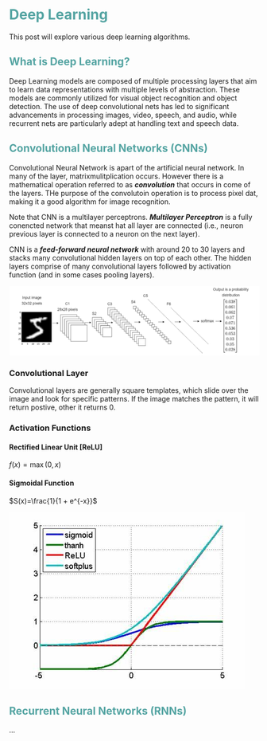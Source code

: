 # <span style="color: rgb(84, 164, 162)">Deep Learning</span> 
This post will explore various deep learning algorithms. 

## <span style="color: rgb(84, 164, 162)">What is Deep Learning?</span> 
Deep Learning models are composed of multiple processing layers that aim to learn data representations with multiple levels of abstraction. These models are commonly utilized for visual object recognition and object detection. The use of deep convolutional nets has led to significant advancements in processing images, video, speech, and audio, while recurrent nets are particularly adept at handling text and speech data.

## <span style="color: rgb(84, 164, 162)">Convolutional Neural Networks (CNNs)</span> 
Convolutional Neural Network is apart of the artificial neural network. In many of the layer, matrixmulitplication occurs. However there is a mathematical operation referred to as **_convolution_**  that occurs in come of the layers. THe purpose of the convolutoin operation is to process pixel dat, making it a good algorithm for image recognition. 

Note that CNN is a multilayer perceptrons. **_Multilayer Perceptron_** is a fully conencted network that meanst hat all layer are connected (i.e., neuron previous layer is connected to a neuron on the next layer). 

CNN is a **_feed-forward neural network_** with around 20 to 30 layers and stacks many convolutional hidden layers on top of each other. The hidden layers comprise of many convolutional layers followed by activation function (and in some cases pooling layers). 

![](/images/cnn-model.png "CNN Model")

### Convolutional Layer
Convolutional layers are generally square templates, which slide over the image and look for specific patterns. If the image matches the pattern, it will return postive, other it returns 0. 

### Activation Functions 

#### Rectified Linear Unit [ReLU]
$`f(x)=\max{(0, x)}`$

#### Sigmoidal Function
$`S(x)=\frac{1}{1 + e^{-x}}`$

![](/images/af.jfif "Activation Functions")

## <span style="color: rgb(84, 164, 162)">Recurrent Neural Networks (RNNs)</span> 
...
